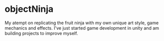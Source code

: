 # objectNinja
 
My atempt on replicating the fruit ninja with my own unique art style, game mechanics and effects. I've just started game development in unity and am building projects to improve myself. 
